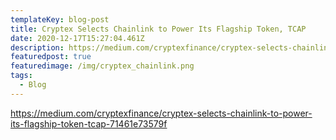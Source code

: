 ```yaml
---
templateKey: blog-post
title: Cryptex Selects Chainlink to Power Its Flagship Token, TCAP
date: 2020-12-17T15:27:04.461Z
description: https://medium.com/cryptexfinance/cryptex-selects-chainlink-to-power-its-flagship-token-tcap-71461e73579f
featuredpost: true
featuredimage: /img/cryptex_chainlink.png
tags:
  - Blog
---
```

https://medium.com/cryptexfinance/cryptex-selects-chainlink-to-power-its-flagship-token-tcap-71461e73579f
